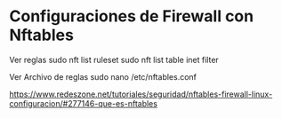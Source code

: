 # Configuraciones de Firewall con Nftables

Ver reglas
sudo nft list ruleset
sudo nft list table inet filter


Ver Archivo de reglas
sudo nano /etc/nftables.conf

https://www.redeszone.net/tutoriales/seguridad/nftables-firewall-linux-configuracion/#277146-que-es-nftables